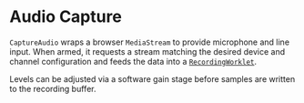 # Audio Capture

`CaptureAudio` wraps a browser `MediaStream` to provide microphone and line
input. When armed, it requests a stream matching the desired device and channel
configuration and feeds the data into a [`RecordingWorklet`](./worklet.md).

Levels can be adjusted via a software gain stage before samples are written to
the recording buffer.
